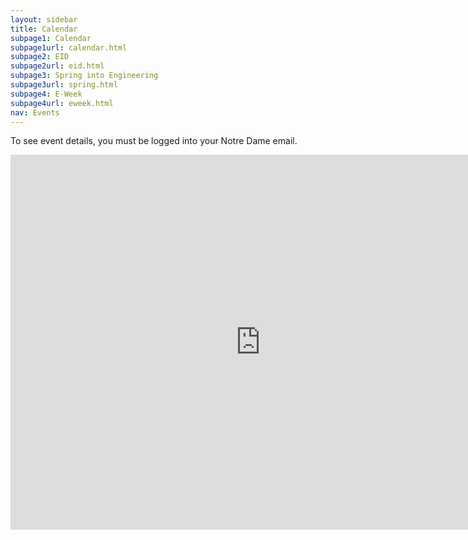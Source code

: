 ```yaml
---
layout: sidebar
title: Calendar
subpage1: Calendar
subpage1url: calendar.html
subpage2: EID
subpage2url: eid.html
subpage3: Spring into Engineering
subpage3url: spring.html
subpage4: E-Week
subpage4url: eweek.html
nav: Events
---
```

To see event details, you must be logged into your Notre Dame email.
<div class="calendar-container">
<iframe src="https://calendar.google.com/calendar/embed?src=nd.edu_gdk58g5hr8n9unfj6f6aocblg4%40group.calendar.google.com&ctz=America%2FNew_York" style="border: 0" width="800" height="600" frameborder="0" scrolling="no"></iframe>
</div>
